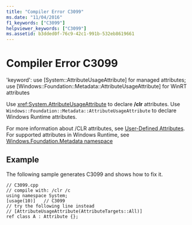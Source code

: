 ```yaml
---
title: "Compiler Error C3099"
ms.date: "11/04/2016"
f1_keywords: ["C3099"]
helpviewer_keywords: ["C3099"]
ms.assetid: b3dded0f-76c9-42c1-991b-532eb8619661
---
```

# Compiler Error C3099

'keyword': use [System::AttributeUsageAttribute] for managed attributes; use [Windows::Foundation::Metadata::AttributeUsageAttribute] for WinRT attributes

Use <xref:System.AttributeUsageAttribute> to declare **/clr** attributes. Use `Windows::Foundation::Metadata::AttributeUsageAttribute` to declare Windows Runtime attributes.

For more information about /CLR attributes, see [User-Defined Attributes](../../windows/user-defined-attributes-cpp-component-extensions.md). For supported attributes in Windows Runtime, see [Windows.Foundation.Metadata namespace](/uwp/api/windows.foundation.metadata)

## Example

The following sample generates C3099 and shows how to fix it.

```
// C3099.cpp
// compile with: /clr /c
using namespace System;
[usage(10)]   // C3099
// try the following line instead
// [AttributeUsageAttribute(AttributeTargets::All)]
ref class A : Attribute {};
```